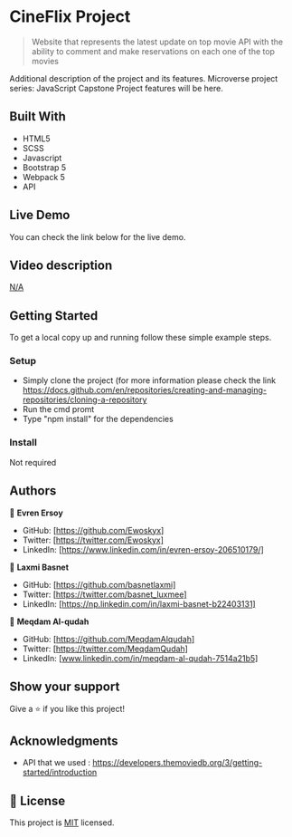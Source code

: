 # CineFlix Project

> Website that represents the latest update on top movie API 
> with the ability to comment and make reservations on each one of
> the top movies



Additional description of the project and its features.
Microverse project series: JavaScript Capstone Project features will be here.

## Built With

- HTML5 
- SCSS
- Javascript
- Bootstrap 5
- Webpack 5
- API


## Live Demo

You can check the link below for the live demo.

## Video description
[N/A](https://www.loom.com/share/3956c4234e0043ef81fbaae9d4f3a300)



## Getting Started

To get a local copy up and running follow these simple example steps.

### Setup
- Simply clone the project (for more information please check the link https://docs.github.com/en/repositories/creating-and-managing-repositories/cloning-a-repository
- Run the cmd promt
- Type "npm install" for the dependencies

### Install

Not required



## Authors

👤 **Evren Ersoy**

- GitHub: [https://github.com/Ewoskyx]
- Twitter: [https://twitter.com/Ewoskyx]
- LinkedIn: [https://www.linkedin.com/in/evren-ersoy-206510179/]

👤 **Laxmi Basnet**

- GitHub: [https://github.com/basnetlaxmi]
- Twitter: [https://twitter.com/basnet_luxmee]
- LinkedIn: [https://np.linkedin.com/in/laxmi-basnet-b22403131]

👤 **Meqdam Al-qudah**

- GitHub: [https://github.com/MeqdamAlqudah]
- Twitter: [https://twitter.com/MeqdamQudah]
- LinkedIn: [www.linkedin.com/in/meqdam-al-qudah-7514a21b5]

## Show your support

Give a ⭐️ if you like this project!

## Acknowledgments

- API that we used : https://developers.themoviedb.org/3/getting-started/introduction

## 📝 License
This project is [MIT](./MIT.md) licensed.